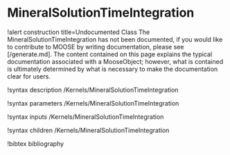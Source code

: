 <!-- MOOSE Documentation Stub: Remove this when content is added. -->

# MineralSolutionTimeIntegration

!alert construction title=Undocumented Class
The MineralSolutionTimeIntegration has not been documented, if you would like to contribute to MOOSE by
writing documentation, please see [/generate.md]. The content contained on this page explains
the typical documentation associated with a MooseObject; however, what is contained is ultimately
determined by what is necessary to make the documentation clear for users.

!syntax description /Kernels/MineralSolutionTimeIntegration

!syntax parameters /Kernels/MineralSolutionTimeIntegration

!syntax inputs /Kernels/MineralSolutionTimeIntegration

!syntax children /Kernels/MineralSolutionTimeIntegration

!bibtex bibliography

